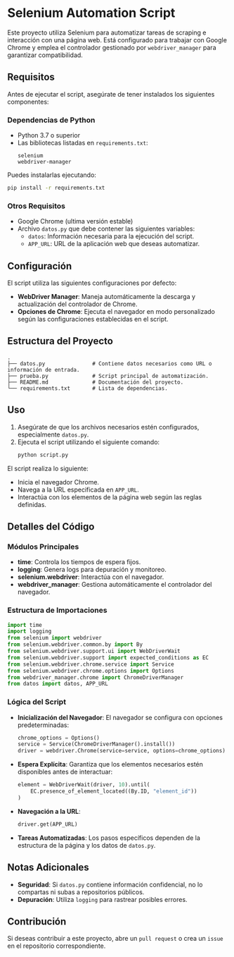 # Selenium Automation Script

Este proyecto utiliza Selenium para automatizar tareas de scraping e interacción con una página web. Está configurado para trabajar con Google Chrome y emplea el controlador gestionado por `webdriver_manager` para garantizar compatibilidad.

## Requisitos

Antes de ejecutar el script, asegúrate de tener instalados los siguientes componentes:

### Dependencias de Python

- Python 3.7 o superior
- Las bibliotecas listadas en `requirements.txt`:
  ```
  selenium
  webdriver-manager
  ```

Puedes instalarlas ejecutando:
```bash
pip install -r requirements.txt
```

### Otros Requisitos

- Google Chrome (ultima versión estable)
- Archivo `datos.py` que debe contener las siguientes variables:
  - `datos`: Información necesaria para la ejecución del script.
  - `APP_URL`: URL de la aplicación web que deseas automatizar.

## Configuración

El script utiliza las siguientes configuraciones por defecto:

- **WebDriver Manager**: Maneja automáticamente la descarga y actualización del controlador de Chrome.
- **Opciones de Chrome**: Ejecuta el navegador en modo personalizado según las configuraciones establecidas en el script.

## Estructura del Proyecto

```plaintext
.
├── datos.py               # Contiene datos necesarios como URL o información de entrada.
├── prueba.py              # Script principal de automatización.
├── README.md              # Documentación del proyecto.
└── requirements.txt       # Lista de dependencias.
```

## Uso

1. Asegúrate de que los archivos necesarios estén configurados, especialmente `datos.py`.
2. Ejecuta el script utilizando el siguiente comando:
   ```bash
   python script.py
   ```

El script realiza lo siguiente:

- Inicia el navegador Chrome.
- Navega a la URL especificada en `APP_URL`.
- Interactúa con los elementos de la página web según las reglas definidas.

## Detalles del Código

### Módulos Principales

- **time**: Controla los tiempos de espera fijos.
- **logging**: Genera logs para depuración y monitoreo.
- **selenium.webdriver**: Interactúa con el navegador.
- **webdriver_manager**: Gestiona automáticamente el controlador del navegador.

### Estructura de Importaciones

```python
import time
import logging
from selenium import webdriver
from selenium.webdriver.common.by import By
from selenium.webdriver.support.ui import WebDriverWait
from selenium.webdriver.support import expected_conditions as EC
from selenium.webdriver.chrome.service import Service
from selenium.webdriver.chrome.options import Options
from webdriver_manager.chrome import ChromeDriverManager
from datos import datos, APP_URL
```

### Lógica del Script

- **Inicialización del Navegador**: El navegador se configura con opciones predeterminadas:
  ```python
  chrome_options = Options()
  service = Service(ChromeDriverManager().install())
  driver = webdriver.Chrome(service=service, options=chrome_options)
  ```

- **Espera Explícita**: Garantiza que los elementos necesarios estén disponibles antes de interactuar:
  ```python
  element = WebDriverWait(driver, 10).until(
      EC.presence_of_element_located((By.ID, "element_id"))
  )
  ```

- **Navegación a la URL**:
  ```python
  driver.get(APP_URL)
  ```

- **Tareas Automatizadas**: Los pasos específicos dependen de la estructura de la página y los datos de `datos.py`.

## Notas Adicionales

- **Seguridad**: Si `datos.py` contiene información confidencial, no lo compartas ni subas a repositorios públicos.
- **Depuración**: Utiliza `logging` para rastrear posibles errores.

## Contribución
Si deseas contribuir a este proyecto, abre un `pull request` o crea un `issue` en el repositorio correspondiente.

